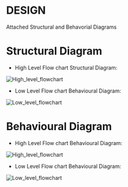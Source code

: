 # DESIGN
Attached Structural and Behavorial Diagrams
 # Structural Diagram
 * High Level Flow chart Structural Diagram:
 
 ![High_level_flowchart](https://github.com/LOGESHWARANS389/M1_RetailBillingSystem_Application/blob/main/2_Design/activitydiagram.jpg)
 
 * Low Level Flow chart Behavioural Diagram:

 ![Low_level_flowchart](https://github.com/LOGESHWARANS389/M1_RetailBillingSystem_Application/blob/main/2_Design/activitydiagram2.jpg)
 
  # Behavioural Diagram
 * High Level Flow chart Behavioural Diagram:
 
 ![High_level_flowchart](https://github.com/LOGESHWARANS389/M1_RetailBillingSystem_Application/blob/main/2_Design/diagram3.jpg)
 
 * Low Level Flow chart Behavioural Diagram:

 ![Low_level_flowchart](https://github.com/LOGESHWARANS389/M1_RetailBillingSystem_Application/blob/main/2_Design/diagram4.jpg)
